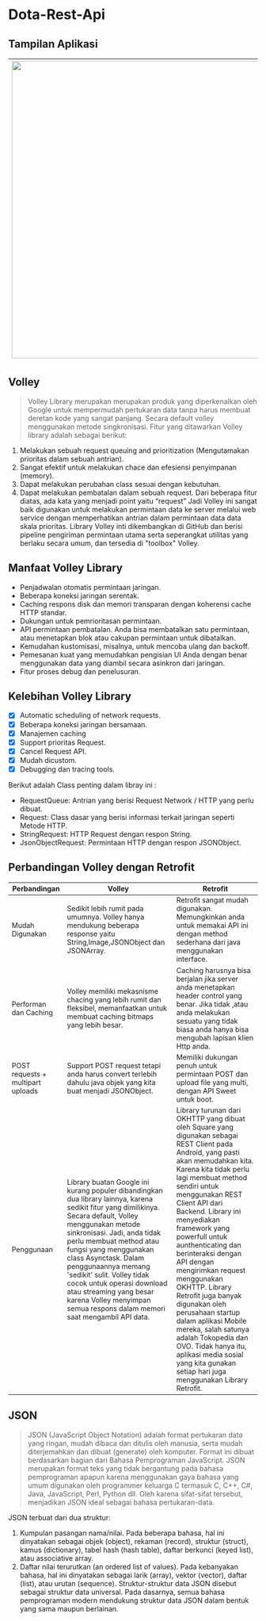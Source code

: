 # Dota-Rest-Api
## Tampilan Aplikasi
|<img src="ScreenRecording.gif" width="580" height= "600">|<img src="Screenshot_20210510-153309_DotaApi.jpg" width="580" height= "600">|<img src="Screenshot_20210510-153300_DotaApi.jpg" width="580" height= "600">|
|---|---|---|
## Volley
> Volley Library merupakan merupakan produk yang diperkenalkan oleh Google untuk
mempermudah pertukaran data tanpa harus membuat deretan kode yang sangat panjang. Secara
default volley menggunakan metode singkronisasi.
Fitur yang ditawarkan Volley library adalah sebagai berikut:
1. Melakukan sebuah request queuing and prioritization (Mengutamakan prioritas dalam sebuah antrian).
2. Sangat efektif untuk melakukan chace dan efesiensi penyimpanan (memory).
3. Dapat melakukan perubahan class sesuai dengan kebutuhan.
4. Dapat melakukan pembatalan dalam sebuah request.
Dari beberapa fitur diatas, ada kata yang menjadi point yaitu “request” Jadi Volley ini
sangat baik digunakan untuk melakukan permintaan data ke server melalui web service dengan
memperhatikan antrian dalam permintaan data data skala prioritas.
Library Volley inti dikembangkan di GitHub dan berisi pipeline pengiriman permintaan
utama serta seperangkat utilitas yang berlaku secara umum, dan tersedia di "toolbox" Volley.
## Manfaat Volley Library
* Penjadwalan otomatis permintaan jaringan.
* Beberapa koneksi jaringan serentak.
* Caching respons disk dan memori transparan dengan koherensi cache HTTP standar.
* Dukungan untuk pemrioritasan permintaan.
* API permintaan pembatalan. Anda bisa membatalkan satu permintaan, atau menetapkan blok atau cakupan permintaan untuk dibatalkan.
* Kemudahan kustomisasi, misalnya, untuk mencoba ulang dan backoff.
* Pemesanan kuat yang memudahkan pengisian UI Anda dengan benar menggunakan data yang diambil secara asinkron dari jaringan.
* Fitur proses debug dan penelusuran.
## Kelebihan Volley Library
- [x] Automatic scheduling of network requests.
- [x] Beberapa koneksi jaringan bersamaan.
- [x] Manajemen caching
- [x] Support prioritas Request.
- [x] Cancel Request API.
- [x] Mudah dicustom.
- [x] Debugging dan tracing tools.

Berikut adalah Class penting dalam libray ini :
* RequestQueue: Antrian yang berisi Request Network / HTTP yang perlu dibuat.
* Request: Class dasar yang berisi informasi terkait jaringan seperti Metode HTTP.
* StringRequest: HTTP Request dengan respon String.
* JsonObjectRequest: Permintaan HTTP dengan respon JSONObject.
## Perbandingan Volley dengan Retrofit
|**Perbandingan**|Volley|Retrofit|
|---|---|---|
|Mudah Digunakan|Sedikit lebih rumit pada umumnya. Volley hanya mendukung beberapa response yaitu String,Image,JSONObject dan JSONArray.|Retrofit sangat mudah digunakan. Memungkinkan anda untuk memakai API ini dengan method sederhana dari java menggunakan interface.|
|Performan dan Caching|Volley memiliki mekasnisme chacing yang lebih rumit dan fleksibel, memanfaatkan untuk membuat caching bitmaps yang lebih besar.|Caching harusnya bisa berjalan jika server anda menetapkan header control yang benar. Jika tidak ,atau anda melakukan sesuatu yang tidak biasa anda hanya bisa mengubah lapisan klien Http anda.|
|POST requests + multipart uploads|Support POST request tetapi anda harus convert terlebih dahulu java objek yang kita buat menjadi JSONObject.|Memiliki dukungan penuh untuk permintaan POST dan upload file yang multi, dengan API Sweet untuk boot.|
|Penggunaan|Library buatan Google ini kurang populer dibandingkan dua library lainnya, karena sedikit fitur yang dimilikinya.  Secara default, Volley menggunakan metode sinkronisasi.  Jadi, anda tidak perlu membuat method atau fungsi yang menggunakan class Asynctask.  Dalam penggunaannya memang 'sedikit' sulit.  Volley tidak cocok untuk operasi download  atau streaming yang besar karena Volley menyimpan semua respons dalam memori saat mengambil API data.|Library turunan dari OKHTTP yang dibuat oleh Square yang digunakan sebagai REST Client pada Android, yang pasti akan memudahkan kita.  Karena kita tidak perlu lagi membuat method sendiri untuk menggunakan REST Client API dari Backend.  Library ini menyediakan framework yang powerfull untuk aunthenticating dan berinteraksi dengan API dengan mengirimkan request menggunakan OKHTTP.  Library Retrofit juga banyak digunakan oleh perusahaan startup dalam aplikasi Mobile mereka, salah satunya adalah Tokopedia dan OVO.  Tidak hanya itu, aplikasi media sosial yang kita gunakan setiap hari juga menggunakan Library Retrofit.
## JSON
> JSON (JavaScript Object Notation) adalah format pertukaran data yang ringan, mudah
dibaca dan ditulis oleh manusia, serta mudah diterjemahkan dan dibuat (generate) oleh komputer.
Format ini dibuat berdasarkan bagian dari Bahasa Pemprograman JavaScript. JSON merupakan
format teks yang tidak bergantung pada bahasa pemprograman apapun karena menggunakan
gaya bahasa yang umum digunakan oleh programmer keluarga C termasuk C, C++, C#, Java,
JavaScript, Perl, Python dll. Oleh karena sifat-sifat tersebut, menjadikan JSON ideal sebagai
bahasa pertukaran-data.

JSON terbuat dari dua struktur:
1. Kumpulan pasangan nama/nilai. Pada beberapa bahasa, hal ini dinyatakan sebagai objek
(object), rekaman (record), struktur (struct), kamus (dictionary), tabel hash (hash table),
daftar berkunci (keyed list), atau associative array.
2. Daftar nilai terurutkan (an ordered list of values). Pada kebanyakan bahasa, hal ini
dinyatakan sebagai larik (array), vektor (vector), daftar (list), atau urutan (sequence).
Struktur-struktur data JSON disebut sebagai struktur data universal. Pada dasarnya,
semua bahasa pemprograman modern mendukung struktur data JSON dalam bentuk yang sama
maupun berlainan.

